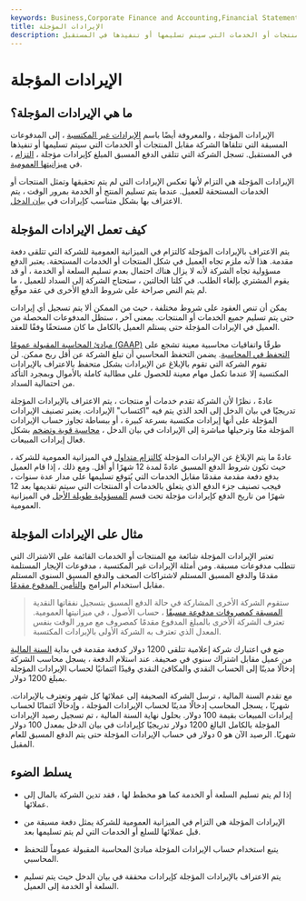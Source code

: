 ```yaml
---
keywords: Business,Corporate Finance and Accounting,Financial Statements
title: الإيرادات المؤجلة
description: الإيرادات المؤجلة هي دفعة مقدمة للمنتجات أو الخدمات التي سيتم تسليمها أو تنفيذها في المستقبل.
---
```


# الإيرادات المؤجلة
## ما هي الإيرادات المؤجلة؟

الإيرادات المؤجلة ، والمعروفة أيضًا باسم [الإيرادات غير المكتسبة](/unearnedrevenue) ، إلى المدفوعات المسبقة التي تتلقاها الشركة مقابل المنتجات أو الخدمات التي سيتم تسليمها أو تنفيذها في المستقبل. تسجل الشركة التي تتلقى الدفع المسبق المبلغ كإيرادات مؤجلة ، [التزام](/liability) ، في [ميزانيتها العمومية](/balancesheet).

الإيرادات المؤجلة هي التزام لأنها تعكس الإيرادات التي لم يتم تحقيقها وتمثل المنتجات أو الخدمات المستحقة للعميل. عندما يتم تسليم المنتج أو الخدمة بمرور الوقت ، يتم الاعتراف بها بشكل متناسب كإيرادات في [بيان الدخل](/incomestatement).

## كيف تعمل الإيرادات المؤجلة

يتم الاعتراف بالإيرادات المؤجلة كالتزام في الميزانية العمومية للشركة التي تتلقى دفعة مقدمة. هذا لأنه ملزم تجاه العميل في شكل المنتجات أو الخدمات المستحقة. يعتبر الدفع مسؤولية تجاه الشركة لأنه لا يزال هناك احتمال بعدم تسليم السلعة أو الخدمة ، أو قد يقوم المشتري بإلغاء الطلب. في كلتا الحالتين ، ستحتاج الشركة إلى السداد للعميل ، ما لم يتم النص صراحة على شروط الدفع الأخرى في عقد موقّع.

يمكن أن تنص العقود على شروط مختلفة ، حيث من الممكن ألا يتم تسجيل أي إيرادات حتى يتم تسليم جميع الخدمات أو المنتجات. بمعنى آخر ، ستظل المدفوعات المحصلة من العميل في الإيرادات المؤجلة حتى يستلم العميل بالكامل ما كان مستحقًا وفقًا للعقد.

[مبادئ المحاسبة المقبولة عمومًا (GAAP)](/gaap) طرقًا واتفاقيات محاسبية معينة تشجع على [التحفظ في المحاسبة](/accounting-conservatism). يضمن التحفظ المحاسبي أن تبلغ الشركة عن أقل ربح ممكن. لن تقوم الشركة التي تقوم بالإبلاغ عن الإيرادات بشكل متحفظ بالاعتراف بالإيرادات المكتسبة إلا عندما تكمل مهام معينة للحصول على مطالبة كاملة بالأموال وبمجرد التأكد من احتمالية السداد.

عادةً ، نظرًا لأن الشركة تقدم خدمات أو منتجات ، يتم الاعتراف بالإيرادات المؤجلة تدريجيًا في بيان الدخل إلى الحد الذي يتم فيه "اكتساب" الإيرادات. يعتبر تصنيف الإيرادات المؤجلة على أنها إيرادات مكتسبة بسرعة كبيرة ، أو ببساطة تجاوز حساب الإيرادات المؤجلة معًا وترحيلها مباشرة إلى الإيرادات في بيان الدخل ، [محاسبة قوية وتضخم](/aggressiveaccounting) بشكل فعال إيرادات المبيعات.

عادةً ما يتم الإبلاغ عن الإيرادات المؤجلة [كالتزام متداول](/currentliabilities) في الميزانية العمومية للشركة ، حيث تكون شروط الدفع المسبق عادةً لمدة 12 شهرًا أو أقل. ومع ذلك ، إذا قام العميل بدفع دفعة مقدمة مقدمًا مقابل الخدمات التي يُتوقع تسليمها على مدار عدة سنوات ، فيجب تصنيف جزء الدفع الذي يتعلق بالخدمات أو المنتجات التي سيتم تقديمها بعد 12 شهرًا من تاريخ الدفع كإيرادات مؤجلة تحت قسم [المسؤولية طويلة الأجل](/longtermliabilities) في الميزانية العمومية.

## مثال على الإيرادات المؤجلة

تعتبر الإيرادات المؤجلة شائعة مع المنتجات أو الخدمات القائمة على الاشتراك التي تتطلب مدفوعات مسبقة. ومن أمثلة الإيرادات غير المكتسبة ، مدفوعات الإيجار المستلمة مقدمًا والدفع المسبق المستلم لاشتراكات الصحف والدفع المسبق السنوي المستلم مقابل استخدام البرامج [والتأمين المدفوع مقدمًا](/prepaid-insurance).

> ستقوم الشركة الأخرى المشاركة في حالة الدفع المسبق بتسجيل نفقاتها النقدية [المسبقة كمصروفات مدفوعة مسبقًا](/prepaidexpense) ، حساب الأصول ، في ميزانيتها العمومية. تعترف الشركة الأخرى بالمبلغ المدفوع مقدمًا كمصروف مع مرور الوقت بنفس المعدل الذي تعترف به الشركة الأولى بالإيرادات المكتسبة.

>

ضع في اعتبارك شركة إعلامية تتلقى 1200 دولار كدفعة مقدمة في بداية [السنة المالية](/fiscalyear) من عميل مقابل اشتراك سنوي في صحيفة. عند استلام الدفعة ، يسجل محاسب الشركة إدخالًا مدينًا إلى الحساب النقدي والمكافئ النقدي وقيدًا ائتمانيًا لحساب الإيرادات المؤجلة بمبلغ 1200 دولار.

مع تقدم السنة المالية ، ترسل الشركة الصحيفة إلى عملائها كل شهر وتعترف بالإيرادات. شهريًا ، يسجل المحاسب إدخالًا مدينًا لحساب الإيرادات المؤجلة ، وإدخالًا ائتمانًا لحساب إيرادات المبيعات بقيمة 100 دولار. بحلول نهاية السنة المالية ، تم تسجيل رصيد الإيرادات المؤجلة بالكامل البالغ 1200 دولار تدريجيًا كإيرادات في بيان الدخل بمعدل 100 دولار شهريًا. الرصيد الآن هو 0 دولار في حساب الإيرادات المؤجلة حتى يتم الدفع المسبق للعام المقبل.

## يسلط الضوء

- إذا لم يتم تسليم السلعة أو الخدمة كما هو مخطط لها ، فقد تدين الشركة بالمال إلى عملائها.

- الإيرادات المؤجلة هي التزام في الميزانية العمومية للشركة يمثل دفعة مسبقة من قبل عملائها للسلع أو الخدمات التي لم يتم تسليمها بعد.

- يتبع استخدام حساب الإيرادات المؤجلة مبادئ المحاسبة المقبولة عموماً للتحفظ المحاسبي.

- يتم الاعتراف بالإيرادات المؤجلة كإيرادات محققة في بيان الدخل حيث يتم تسليم السلعة أو الخدمة إلى العميل.

